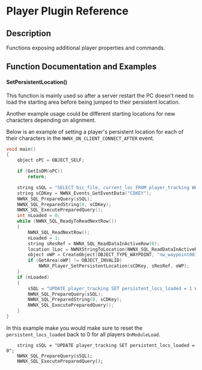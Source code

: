 # Player Plugin Reference

## Description

Functions exposing additional player properties and commands.

## Function Documentation and Examples

#### SetPersistentLocation()
This function is mainly used so after a server restart the PC doesn't need to load the starting area before being jumped to their persistent location.

Another example usage could be different starting locations for new characters depending on alignment.

Below is an example of setting a player's persistent location for each of their characters in the `NWNX_ON_CLIENT_CONNECT_AFTER` event.
```c
void main()
{
    object oPC = OBJECT_SELF;

    if (GetIsDM(oPC))
        return;

    string sSQL = "SELECT bic_file, current_loc FROM player_tracking WHERE public_cdkey = ? AND persistent_locs_loaded = 0";
    string sCDKey = NWNX_Events_GetEventData("CDKEY");
    NWNX_SQL_PrepareQuery(sSQL);
    NWNX_SQL_PreparedString(0, sCDKey);
    NWNX_SQL_ExecutePreparedQuery();
    int nLoaded = 0;
    while (NWNX_SQL_ReadyToReadNextRow())
    {
        NWNX_SQL_ReadNextRow();
        nLoaded = 1;
        string sResRef = NWNX_SQL_ReadDataInActiveRow(0);
        location lLoc = NWNXStringToLocation(NWNX_SQL_ReadDataInActiveRow(1));
        object oWP = CreateObject(OBJECT_TYPE_WAYPOINT, "nw_waypoint001", lLoc);
        if (GetArea(oWP) != OBJECT_INVALID)
            NWNX_Player_SetPersistentLocation(sCDKey, sResRef, oWP);
    }
    if (nLoaded)
    {
        sSQL = "UPDATE player_tracking SET persistent_locs_loaded = 1 WHERE public_cdkey = ?";
        NWNX_SQL_PrepareQuery(sSQL);
        NWNX_SQL_PreparedString(0, sCDKey);
        NWNX_SQL_ExecutePreparedQuery();
    }
}
```

In this example make you would make sure to reset the `persistent_locs_loaded` back to 0 for all players `OnModuleLoad`.

        string sSQL = "UPDATE player_tracking SET persistent_locs_loaded = 0";
        NWNX_SQL_PrepareQuery(sSQL);
        NWNX_SQL_ExecutePreparedQuery();